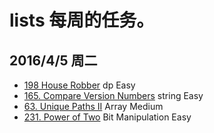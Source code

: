 lists 每周的任务。
=========================

2016/4/5 周二
-------
- [198 House Robber](https://leetcode.com/problems/house-robber/)     dp Easy
- [165. Compare Version Numbers](https://leetcode.com/problems/compare-version-numbers/) string Easy
- [63. Unique Paths II](https://leetcode.com/problems/unique-paths-ii/) Array Medium
- [231. Power of Two](https://leetcode.com/problems/power-of-two/) Bit Manipulation Easy
